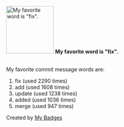 <img src="https://my-badges.github.io/my-badges/favorite-word.png" alt="My favorite word is &quot;fix&quot;." title="My favorite word is &quot;fix&quot;." width="128">
<strong>My favorite word is &quot;fix&quot;.</strong>
<br><br>

My favorite commit message words are:

1. fix (used 2290 times)
2. add (used 1608 times)
3. update (used 1238 times)
4. added (used 1036 times)
5. merge (used 947 times)


Created by <a href="https://github.com/my-badges/my-badges">My Badges</a>